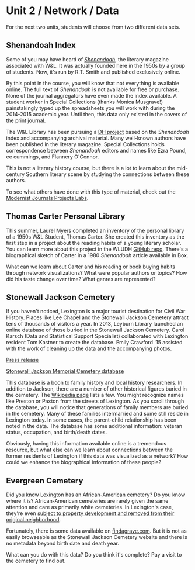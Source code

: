# Unit 2 / Network / Data 

For the next two units, students will choose from two different data sets. 

## Shenandoah Index
Some of you may have heard of *[Shenandoah](http://shenandoahliterary.org/)*, the literary magazine associated with W&L. It was actually founded here in the 1950s by a group of students. Now, it's run by R.T. Smith and published exclusively online. 

By this point in the course, you will know that not everything is available online. The full text of *Shenandoah* is not available for free or purchase. None of the journal aggregators have even made the index available. A student worker in Special Collections (thanks Monica Musgrave!) painstakingly typed up the spreadsheets you will work with during the 2014-2015 academic year. Until then, this data only existed in the covers of the print journal. 

The W&L Library has been pursuing a [DH project](http://literarynetworks.org/) based on the *Shenandoah* index and accompanying archival material. Many well-known authors have been published in the literary magazine. Special Collections holds correspondence between *Shenandoah* editors and names like Ezra Pound, ee cummings, and Flannery O'Connor. 

This is not a literary history course, but there is a lot to learn about the mid-century Southern literary scene by studying the connections between these authors.

To see what others have done with this type of material, check out the [Modernist Journals Projects Labs](http://cds.library.brown.edu/projects/mjplab/Masses/index.html).

## Thomas Carter Personal Library
This summer, Laurel Myers completed an inventory of the personal library of a 1950s W&L Student, Thomas Carter. She created this inventory as the first step in a project about the reading habits of a young literary scholar. You can learn more about this project in the WLUDH [GitHub repo](https://github.com/wludh/carter-library). There's a biographical sketch of Carter in a 1980 _Shenandoah_ article available in Box.

What can we learn about Carter and his reading or book buying habits through network visualizations? What were popular authors or topics? How did his taste change over time? What genres are represented? 

## Stonewall Jackson Cemetery
If you haven't noticed, Lexington is a major tourist destination for Civil War History. Places like Lee Chapel and the Stonewall Jackson Cemetery attract tens of thousands of visitors a year. In 2013, Leyburn Library launched an online database of those buried in the Stonewall Jackson Cemetery. Carol Karsch (Data and Statistical Support Specialist) collaborated with Lexington resident Tom Kastner to create the database. Emily Crawford '15 assisted with the work of cleaning up the data and the accompanying photos. 

[Press release](http://news.blogs.wlu.edu/2013/02/11/wl-creates-website-for-stonewall-jackson-cemetery-census/)

[Stonewall Jackson Memorial Cemetery database](http://library2.wlu.edu/SJCemetery/)

This database is a boon to family history and local history researchers. In addition to Jackson, there are a number of other historical figures buried in the cemetery. The [Wikipedia page](https://en.wikipedia.org/wiki/Stonewall_Jackson_Memorial_Cemetery) lists a few. You might recognize names like Preston or Paxton from the streets of Lexington. As you scroll through the database, you will notice that generations of family members are buried in the cemetery. Many of these families intermarried and some still reside in Lexington today. In some cases, the parent-child relationship has been noted in the data. The database has some additional information: veteran status, occupation, and birth/death dates.

Obviously, having this information available online is a tremendous resource, but what else can we learn about connections between the former residents of Lexington if this data was visualized as a network? How could we enhance the biographical information of these people? 

## Evergreen Cemetery
Did you know Lexington has an African-American cemetery? Do you know where it is? African-American cemeteries are rarely given the same attention and care as primarily white cemeteries. In Lexington's case, they're even [subject to property development and removed from their original neighborhood](http://www.washingtontimes.com/news/2007/sep/29/black-cemetery-doubt-remains/).   

Fortunately, there is some data available on [findagrave.com](https://secure.findagrave.com/cgi-bin/fg.cgi?page=gsr&GScid=50176). But it is not as easily browseable as the Stonewall Jackson Cemetery website and there is no metadata beyond birth date and death year. 

What can you do with this data? Do you think it's complete? Pay a visit to the cemetery to find out. 
 
  
   
     